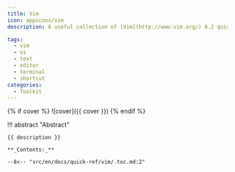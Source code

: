 ```yaml
---
title: Vim
icon: appicons/vim
description: A useful collection of [Vim](http://www.vim.org/) 8.2 quick reference cheat sheets to help you learn vim editor faster.

tags:
  - vim
  - vi
  - text
  - editor
  - terminal
  - shortcut
categories:
  - Toolkit
---
```


{% if cover %}
![cover]({{ cover }})
{% endif %}

!!! abstract "Abstract"

    {{ description }}

    **_Contents:_**

    --8<-- "src/en/docs/quick-ref/vim/.toc.md:2"
